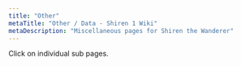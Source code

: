 ```yaml
---
title: "Other"
metaTitle: "Other / Data - Shiren 1 Wiki"
metaDescription: "Miscellaneous pages for Shiren the Wanderer"
---
```


Click on individual sub pages.
